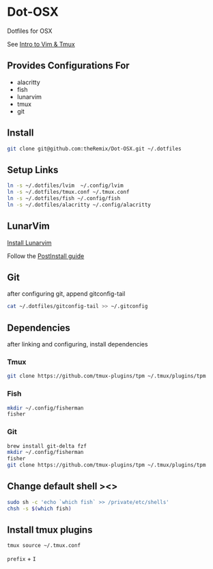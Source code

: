 # Dot-OSX

Dotfiles for OSX

See [Intro to Vim & Tmux](./INTRO.md)

## Provides Configurations For

- alacritty
- fish
- lunarvim
- tmux
- git

## Install

```sh
git clone git@github.com:theRemix/Dot-OSX.git ~/.dotfiles
```

## Setup Links

```sh
ln -s ~/.dotfiles/lvim  ~/.config/lvim
ln -s ~/.dotfiles/tmux.conf ~/.tmux.conf
ln -s ~/.dotfiles/fish ~/.config/fish
ln -s ~/.dotfiles/alacritty ~/.config/alacritty
```

## LunarVim

[Install Lunarvim](https://www.lunarvim.org/docs/installation)

Follow the [PostInstall guide](https://www.lunarvim.org/docs/installation/post-install)

## Git

after configuring git, append gitconfig-tail

```sh
cat ~/.dotfiles/gitconfig-tail >> ~/.gitconfig
```

## Dependencies

after linking and configuring, install dependencies

### Tmux

```sh
git clone https://github.com/tmux-plugins/tpm ~/.tmux/plugins/tpm
```

### Fish

```sh
mkdir ~/.config/fisherman
fisher
```

### Git

```sh
brew install git-delta fzf
mkdir ~/.config/fisherman
fisher
git clone https://github.com/tmux-plugins/tpm ~/.tmux/plugins/tpm
```

## Change default shell ><>

```sh
sudo sh -c 'echo `which fish` >> /private/etc/shells'
chsh -s $(which fish)
```

## Install tmux plugins

```sh
tmux source ~/.tmux.conf
```

`prefix` + `I`

